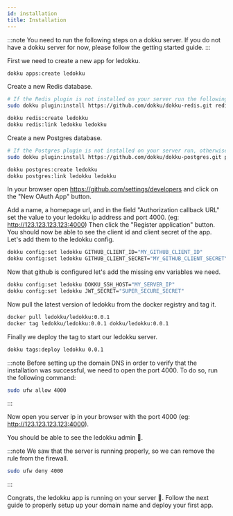 ```yaml
---
id: installation
title: Installation
---
```


:::note
You need to run the following steps on a dokku server.
If you do not have a dokku server for now, please follow the getting started guide.
:::

First we need to create a new app for ledokku.

```sh
dokku apps:create ledokku
```

Create a new Redis database.

```sh
# If the Redis plugin is not installed on your server run the following command
sudo dokku plugin:install https://github.com/dokku/dokku-redis.git redis

dokku redis:create ledokku
dokku redis:link ledokku ledokku
```

Create a new Postgres database.

```sh
# If the Postgres plugin is not installed on your server run, otherwise skip this command
sudo dokku plugin:install https://github.com/dokku/dokku-postgres.git postgres

dokku postgres:create ledokku
dokku postgres:link ledokku ledokku
```

In your browser open https://github.com/settings/developers and click on the "New OAuth App" button.

Add a name, a homepage url, and in the field "Authorization callback URL" set the value to your ledokku ip address and port 4000. (eg: http://123.123.123.123:4000)
Then click the "Register application" button. You should now be able to see the client id and client secret of the app. Let's add them to the ledokku config.

```sh
dokku config:set ledokku GITHUB_CLIENT_ID="MY_GITHUB_CLIENT_ID"
dokku config:set ledokku GITHUB_CLIENT_SECRET="MY_GITHUB_CLIENT_SECRET"
```

Now that github is configured let's add the missing env variables we need.

```sh
dokku config:set ledokku DOKKU_SSH_HOST="MY_SERVER_IP"
dokku config:set ledokku JWT_SECRET="SUPER_SECURE_SECRET"
```

Now pull the latest version of ledokku from the docker registry and tag it.

```sh
docker pull ledokku/ledokku:0.0.1
docker tag ledokku/ledokku:0.0.1 dokku/ledokku:0.0.1
```

Finally we deploy the tag to start our ledokku server.

```sh
dokku tags:deploy ledokku 0.0.1
```

:::note
Before setting up the domain DNS in order to verify that the installation was successful, we need to open the port 4000. To do so, run the following command:

```sh
sudo ufw allow 4000
```

:::

Now open you server ip in your browser with the port 4000 (eg: http://123.123.123.123:4000).

You should be able to see the ledokku admin 🎉.

:::note
We saw that the server is running properly, so we can remove the rule from the firewall.

```sh
sudo ufw deny 4000
```

:::

Congrats, the ledokku app is running on your server 👏. Follow the next guide to properly setup up your domain name and deploy your first app.
